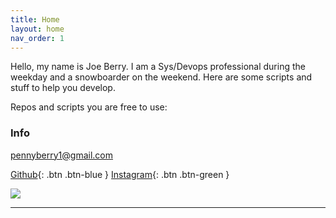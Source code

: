 ```yaml
---
title: Home
layout: home
nav_order: 1
---
```


Hello, my name is Joe Berry. I am a Sys/Devops professional during the weekday and a snowboarder on the weekend. Here are some scripts and stuff to help you develop.

Repos and scripts you are free to use:

### Info
pennyberry1@gmail.com

[Github](https://github.com/pennyberry){: .btn .btn-blue }
[Instagram](https://www.instagram.com/tallkidssuck/){: .btn .btn-green }

![][pic1]

----

[Configuring Your Local Machine]: https://github.com/pennyberry/Public/tree/main/local_machine_config_scripts
[Azure CLI Scripts]: https://github.com/pennyberry/Public/tree/main/azure_cli
[pennyberry1@gmail.com]: pennyberry1@gmail.com
[Instagram]: https://www.instagram.com/tallkidssuck/
[Github]: https://github.com/pennyberry
[pic1]: ../../../000198470031.jpg